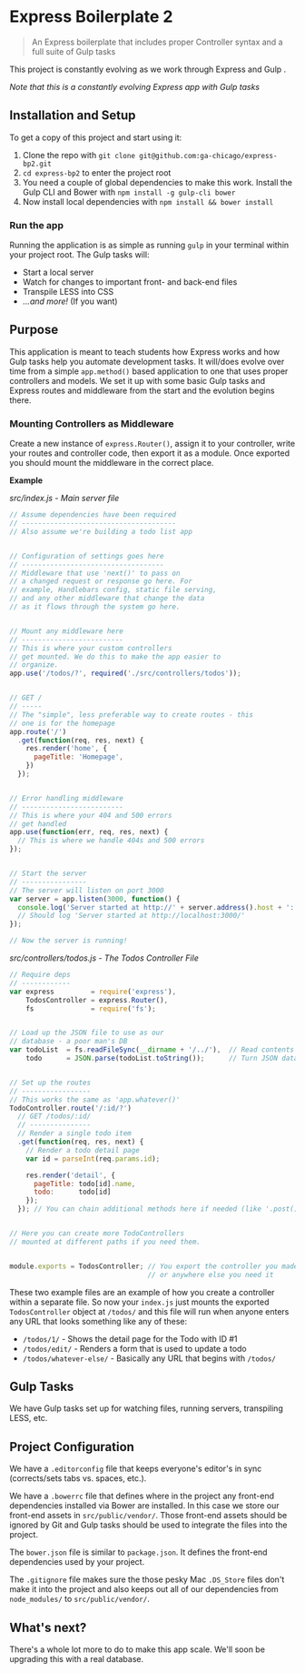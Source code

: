 # Express Boilerplate 2

> An Express boilerplate that includes proper Controller syntax and a full suite of Gulp tasks

This project is constantly evolving as we work through Express and Gulp .

*Note that this is a constantly evolving Express app with Gulp tasks*

## Installation and Setup

To get a copy of this project and start using it:

1. Clone the repo with `git clone git@github.com:ga-chicago/express-bp2.git`
2. `cd express-bp2` to enter the project root
3. You need a couple of global dependencies to make this work. Install the Gulp CLI and Bower with `npm install -g gulp-cli bower`
4. Now install local dependencies with `npm install && bower install`

### Run the app

Running the application is as simple as running `gulp` in your terminal within your project root. The Gulp tasks will:

- Start a local server
- Watch for changes to important front- and back-end files
- Transpile LESS into CSS
- *...and more!* (If you want)

## Purpose

This application is meant to teach students how Express works and how Gulp tasks help you automate development tasks. It will/does evolve over time from a simple `app.method()` based application to one that uses proper controllers and models. We set it up with some basic Gulp tasks and Express routes and middleware from the start and the evolution begins there.

### Mounting Controllers as Middleware

Create a new instance of `express.Router()`, assign it to your controller, write your routes and controller code, then export it as a module. Once exported you should mount the middleware in the correct place.

__Example__

*src/index.js - Main server file*

```js
// Assume dependencies have been required
// --------------------------------------
// Also assume we're building a todo list app


// Configuration of settings goes here
// -----------------------------------
// Middleware that use 'next()' to pass on
// a changed request or response go here. For
// example, Handlebars config, static file serving,
// and any other middleware that change the data
// as it flows through the system go here.


// Mount any middleware here
// -------------------------
// This is where your custom controllers
// get mounted. We do this to make the app easier to
// organize.
app.use('/todos/?', required('./src/controllers/todos'));


// GET /
// -----
// The "simple", less preferable way to create routes - this
// one is for the homepage
app.route('/')
  .get(function(req, res, next) {
    res.render('home', {
      pageTitle: 'Homepage',                
    })
  });


// Error handling middleware
// -------------------------
// This is where your 404 and 500 errors 
// get handled
app.use(function(err, req, res, next) {
  // This is where we handle 404s and 500 errors
});


// Start the server
// ----------------
// The server will listen on port 3000
var server = app.listen(3000, function() {
  console.log('Server started at http://' + server.address().host + ':' + server.address().port);
  // Should log 'Server started at http://localhost:3000/'
});

// Now the server is running!
```

*src/controllers/todos.js - The Todos Controller File*

```js
// Require deps
// ------------
var express         = require('express'),
    TodosController = express.Router(),
    fs              = require('fs');


// Load up the JSON file to use as our
// database - a poor man's DB
var todoList  = fs.readFileSync(__dirname + '/../'),  // Read contents of todos JSON file
    todo      = JSON.parse(todoList.toString());      // Turn JSON data into a POJO


// Set up the routes
// -----------------
// This works the same as 'app.whatever()'
TodoController.route('/:id/?')
  // GET /todos/:id/
  // ---------------
  // Render a single todo item
  .get(function(req, res, next) {
    // Render a todo detail page
    var id = parseInt(req.params.id);

    res.render('detail', {
      pageTitle: todo[id].name,
      todo:      todo[id]
    });
  }); // You can chain additional methods here if needed (like '.post()' or '.delete()')


// Here you can create more TodoControllers
// mounted at different paths if you need them.


module.exports = TodosController; // You export the controller you made so it can be used in the main server file
                                  // or anywhere else you need it
```

These two example files are an example of how you create a controller within a separate file. So now your `index.js` just mounts the exported `TodosController` object at `/todos/` and this file will run when anyone enters any URL that looks something like any of these:

- `/todos/1/` - Shows the detail page for the Todo with ID #1
- `/todos/edit/` - Renders a form that is used to update a todo
- `/todos/whatever-else/` - Basically any URL that begins with `/todos/`

## Gulp Tasks

We have Gulp tasks set up for watching files, running servers, transpiling LESS, etc.

## Project Configuration

We have a `.editorconfig` file that keeps everyone's editor's in sync (corrects/sets tabs vs. spaces, etc.).

We have a `.bowerrc` file that defines where in the project any front-end dependencies installed via Bower are installed. In this case we store our front-end assets in `src/public/vendor/`. Those front-end assets should be ignored by Git and Gulp tasks should be used to integrate the files into the project.

The `bower.json` file is similar to `package.json`. It defines the front-end dependencies used by your project.

The `.gitignore` file makes sure the those pesky Mac `.DS_Store` files don't make it into the project and also keeps out all of our dependencies from `node_modules/` to `src/public/vendor/`.

## What's next?

There's a whole lot more to do to make this app scale. We'll soon be upgrading this with a real database.
